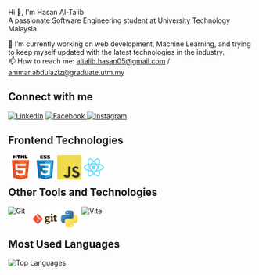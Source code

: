 Hi 👋, I'm Hasan Al-Talib  
A passionate Software Engineering student at University Technology Malaysia

🔭 I’m currently working on web development, Machine Learning, and trying to keep myself updated with the latest technologies in the industry.  
📫 How to reach me: altalib.hasan05@gmail.com / ammar.abdulaziz@graduate.utm.my 

## Connect with me

<p align="left">
  <a href="https://www.linkedin.com/in/hasan-al-talib-6095b3323/"><img alt="LinkedIn" title="LinkedIn" src="https://upload.wikimedia.org/wikipedia/commons/8/81/LinkedIn_icon.svg" width="40px"/></a>
<a href="https://www.facebook.com/hasan.ammar.52/" target="_blank">
  <img alt="Facebook" title="Facebook" src="https://upload.wikimedia.org/wikipedia/commons/f/fb/Facebook_icon_2013.svg" width="40px" />
</a>
  <a href="https://www.instagram.com/hasanammar05/?hl=en"><img alt="Instagram" title="Instagram" src="https://upload.wikimedia.org/wikipedia/commons/e/e7/Instagram_logo_2016.svg" width="40px"/></a>
</p>

## Frontend Technologies

<img align="left" alt="HTML5" width="50px" src="https://raw.githubusercontent.com/github/explore/main/topics/html/html.png" />
<img align="left" alt="CSS3" width="50px" src="https://raw.githubusercontent.com/github/explore/main/topics/css/css.png" />
<img align="left" alt="JavaScript" width="50px" src="https://raw.githubusercontent.com/github/explore/main/topics/javascript/javascript.png" />
<img align="left" alt="React" width="50px" src="https://raw.githubusercontent.com/github/explore/main/topics/react/react.png" />

<br /><br />

## Other Tools and Technologies

<img align="left" alt="Git" width="50px" src="https://raw.githubusercontent.com/isocpp/logos/master/cpp_logo.png" />
<img align="left" alt="Git" width="50px" src="https://raw.githubusercontent.com/github/explore/main/topics/git/git.png" />
<img align="left" alt="Python" width="50px" src="https://raw.githubusercontent.com/github/explore/main/topics/python/python.png" />
<img align="left" alt="Vite" width="50px" src="https://upload.wikimedia.org/wikipedia/commons/f/f1/Vitejs-logo.svg" />


<br /><br />

## Most Used Languages

![Top Languages](https://github-readme-stats.vercel.app/api/top-langs/?username=HasanAmmar05&layout=compact&theme=dark)

<!-- Replace YOUR_GITHUB_USERNAME with your actual GitHub username to display your most used languages. -->
